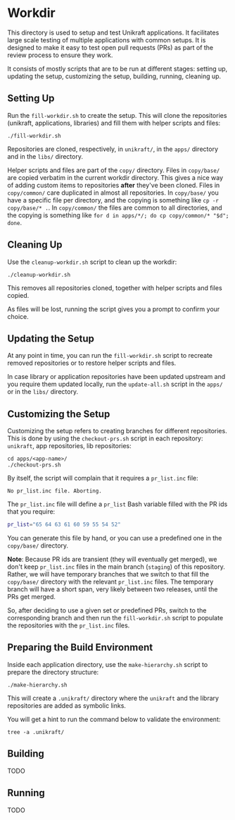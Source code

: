 # Workdir

This directory is used to setup and test Unikraft applications.
It facilitates large scale testing of multiple applications with common setups.
It is designed to make it easy to test open pull requests (PRs) as part of the review process to ensure they work.

It consists of mostly scripts that are to be run at different stages: setting up, updating the setup, customizing the setup, building, running, cleaning up.

## Setting Up

Run the `fill-workdir.sh` to create the setup.
This will clone the repositories (unikraft, applications, libraries) and fill them with helper scripts and files:

```console
./fill-workdir.sh
```

Repositories are cloned, respectively, in `unikraft/`, in the `apps/` directory and in the `libs/` directory.

Helper scripts and files are part of the `copy/` directory.
Files in `copy/base/` are copied verbatim in the current workdir directory.
This gives a nice way of adding custom items to repositories **after** they've been cloned.
Files in `copy/common/` care duplicated in almost all repositories.
In `copy/base/` you have a specific file per directory, and the copying is something like `cp -r copy/base/* .`.
In `copy/common/` the files are common to all directories, and the copying is something like `for d in apps/*/; do cp copy/common/* "$d"; done`.

## Cleaning Up

Use the `cleanup-workdir.sh` script to clean up the workdir:

```console
./cleanup-workdir.sh
```

This removes all repositories cloned, together with helper scripts and files copied.

As files will be lost, running the script gives you a prompt to confirm your choice.

## Updating the Setup

At any point in time, you can run the `fill-workdir.sh` script to recreate removed repositories or to restore helper scripts and files.

In case library or application repositories have been updated upstream and you require them updated locally, run the `update-all.sh` script in the `apps/` or in the `libs/` directory.

## Customizing the Setup

Customizing the setup refers to creating branches for different repositories.
This is done by using the `checkout-prs.sh` script in each repository: `unikraft`, app repositories, lib repositories:

```console
cd apps/<app-name>/
./checkout-prs.sh
```

By itself, the script will complain that it requires a `pr_list.inc` file:

```text
No pr_list.inc file. Aborting.
```

The `pr_list.inc` file will define a `pr_list` Bash variable filled with the PR ids that you require:

```bash
pr_list="65 64 63 61 60 59 55 54 52"
```

You can generate this file by hand, or you can use a predefined one in the `copy/base/` directory.

**Note**: Because PR ids are transient (they will eventually get merged), we don't keep `pr_list.inc` files in the main branch (`staging`) of this repository.
Rather, we will have temporary branches that we switch to that fill the `copy/base/` directory with the relevant `pr_list.inc` files.
The temporary branch will have a short span, very likely between two releases, until the PRs get merged.

So, after deciding to use a given set or predefined PRs, switch to the corresponding branch and then run the `fill-workdir.sh` script to populate the repositories with the `pr_list.inc` files.

## Preparing the Build Environment

Inside each application directory, use the `make-hierarchy.sh` script to prepare the directory structure:

```
./make-hierarchy.sh
```

This will create a `.unikraft/` directory where the `unikraft` and the library repositories are added as symbolic links.

You will get a hint to run the command below to validate the environment:

```
tree -a .unikraft/
```

## Building

TODO

## Running

TODO
